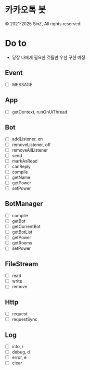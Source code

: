 # 카카오톡 봇
© 2021-2025 SinZ, All rights reserved.

# Do to
- 당장 나에게 필요한 것들만 우선 구현 예정

## Event
- [ ] MESSAGE

## App
- [ ] getContext, runOnUiThread

## Bot
- [ ] addListener, on
- [ ] removeListener, off
- [ ] removeAllListener
- [ ] send
- [ ] markAsRead
- [ ] canReply
- [ ] compile
- [ ] getName
- [ ] getPower
- [ ] setPower

## BotManager
- [ ] compile
- [ ] getBot
- [ ] getCurrentBot
- [ ] getBotList
- [ ] getPower
- [ ] getRooms
- [ ] setPower

## FileStream
- [ ] read
- [ ] write
- [ ] remove

## Http
- [ ] request
- [ ] requestSync

## Log
- [ ] info, i
- [ ] debug, d
- [ ] error, e
- [ ] clear
